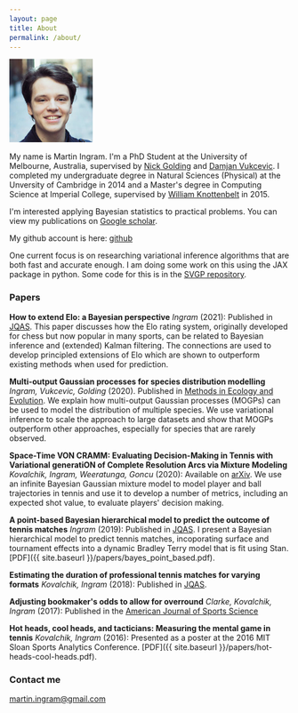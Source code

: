 ```yaml
---
layout: page
title: About
permalink: /about/
---
```


<img src="/images/photo.png" alt="Me" width="150"/>

My name is Martin Ingram. I'm a PhD Student at the University of Melbourne,
Australia, supervised by [Nick
Golding](https://research.curtin.edu.au/researcher/nick-golding-fea4f81a/) and
[Damjan Vukcevic](http://damjan.vukcevic.net/). I completed my undergraduate degree in
Natural Sciences (Physical) at the Unversity of Cambridge in 2014 and a Master's
degree in Computing Science at Imperial College, supervised by [William
Knottenbelt](https://www.imperial.ac.uk/people/w.knottenbelt) in 2015.

I'm interested applying Bayesian statistics to practical problems. You can view
my publications on [Google
scholar](https://scholar.google.com/citations?user=AZ-A7AEAAAAJ&hl=en).

My github account is here: [github](https://github.com/martiningram)

One current focus is on researching variational inference algorithms that are
both fast and accurate enough. I am doing some work on this using the JAX
package in python. Some code for this is in the [SVGP
repository](https://github.com/martiningram/svgp).

### Papers

**How to extend Elo: a Bayesian perspective** _Ingram_ (2021): Published in
[JQAS](https://www.degruyter.com/view/journals/jqas/ahead-of-print/article-10.1515-jqas-2020-0066/article-10.1515-jqas-2020-0066.xml). This
paper discusses how the Elo rating system, originally developed for chess but
now popular in many sports, can be related to Bayesian inference and (extended)
Kalman filtering. The connections are used to develop principled extensions of
Elo which are shown to outperform existing methods when used for prediction.

**Multi-output Gaussian processes for species distribution modelling** _Ingram,
Vukcevic, Golding_ (2020). Published in [Methods in Ecology and
Evolution](https://besjournals.onlinelibrary.wiley.com/doi/epdf/10.1111/2041-210X.13496). We
explain how multi-output Gaussian processes (MOGPs) can be used to model the
distribution of multiple species. We use variational inference to scale the
approach to large datasets and show that MOGPs outperform other approaches,
especially for species that are rarely observed.

 **Space-Time VON CRAMM: Evaluating Decision-Making in Tennis with Variational
generatiON of Complete Resolution Arcs via Mixture Modeling** _Kovalchik,
Ingram, Weeratunga, Goncu_ (2020): Available on
[arXiv](https://arxiv.org/abs/2005.12853). We use an infinite Bayesian Gaussian
mixture model to model player and ball trajectories in tennis and use it to
develop a number of metrics, including an expected shot value, to evaluate
players' decision making.

**A point-based Bayesian hierarchical model to predict the outcome of tennis
matches** _Ingram_ (2019): Published in
[JQAS](https://www.degruyter.com/view/journals/jqas/15/4/article-p313.xml). I
present a Bayesian hierarchical model to predict tennis matches, incoporating
surface and tournament effects into a dynamic Bradley Terry model that is fit
using Stan. [PDF]({{ site.baseurl }}/papers/bayes_point_based.pdf).

**Estimating the duration of professional tennis matches for varying formats**
_Kovalchik, Ingram_ (2018): Published in
[JQAS](https://www.degruyter.com/view/journals/jqas/14/1/article-p13.xml).

**Adjusting bookmaker's odds to allow for overround** _Clarke, Kovalchik,
Ingram_ (2017): Published in the [American Journal of Sports
Science](http://www.sciencepublishinggroup.com/journal/paperinfo?journalid=155&doi=10.11648/j.ajss.20170506.12)

**Hot heads, cool heads, and tacticians: Measuring the mental game in tennis**
_Kovalchik, Ingram_ (2016): Presented as a poster at the 2016 MIT Sloan Sports
Analytics Conference. [PDF]({{ site.baseurl }}/papers/hot-heads-cool-heads.pdf).

### Contact me

[martin.ingram@gmail.com](mailto:martin.ingram@gmail.com)
